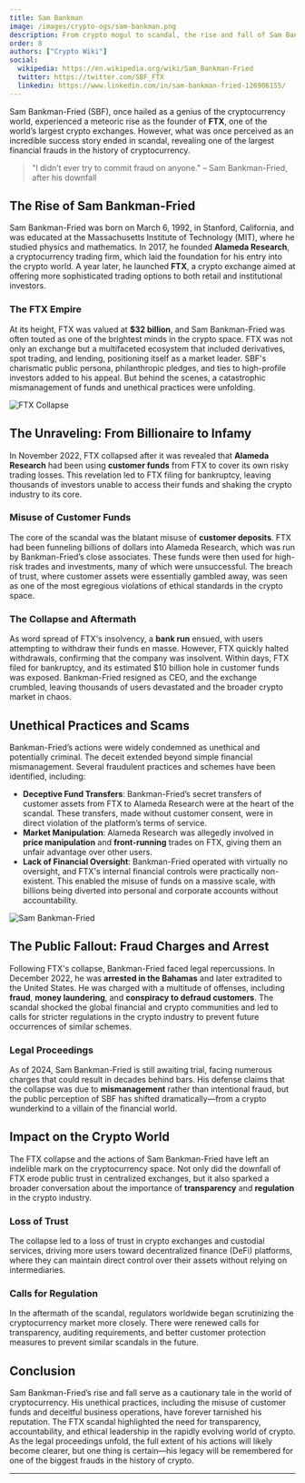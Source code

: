 ```yaml
---
title: Sam Bankman
image: /images/crypto-ogs/sam-bankman.png
description: From crypto mogul to scandal, the rise and fall of Sam Bankman-Fried.
order: 8
authors: ["Crypto Wiki"]
social:
  wikipedia: https://en.wikipedia.org/wiki/Sam_Bankman-Fried
  twitter: https://twitter.com/SBF_FTX
  linkedin: https://www.linkedin.com/in/sam-bankman-fried-126906155/
---
```


Sam Bankman-Fried (SBF), once hailed as a genius of the cryptocurrency world, experienced a meteoric rise as the founder of **FTX**, one of the world’s largest crypto exchanges. However, what was once perceived as an incredible success story ended in scandal, revealing one of the largest financial frauds in the history of cryptocurrency.

> "I didn’t ever try to commit fraud on anyone." – Sam Bankman-Fried, after his downfall

## The Rise of Sam Bankman-Fried

Sam Bankman-Fried was born on March 6, 1992, in Stanford, California, and was educated at the Massachusetts Institute of Technology (MIT), where he studied physics and mathematics. In 2017, he founded **Alameda Research**, a cryptocurrency trading firm, which laid the foundation for his entry into the crypto world. A year later, he launched **FTX**, a crypto exchange aimed at offering more sophisticated trading options to both retail and institutional investors.

### The FTX Empire

At its height, FTX was valued at **$32 billion**, and Sam Bankman-Fried was often touted as one of the brightest minds in the crypto space. FTX was not only an exchange but a multifaceted ecosystem that included derivatives, spot trading, and lending, positioning itself as a market leader. SBF's charismatic public persona, philanthropic pledges, and ties to high-profile investors added to his appeal. But behind the scenes, a catastrophic mismanagement of funds and unethical practices were unfolding.

![FTX Collapse](/images/posts/ftx-collapse.jpg)

## The Unraveling: From Billionaire to Infamy

In November 2022, FTX collapsed after it was revealed that **Alameda Research** had been using **customer funds** from FTX to cover its own risky trading losses. This revelation led to FTX filing for bankruptcy, leaving thousands of investors unable to access their funds and shaking the crypto industry to its core.

### Misuse of Customer Funds

The core of the scandal was the blatant misuse of **customer deposits**. FTX had been funneling billions of dollars into Alameda Research, which was run by Bankman-Fried’s close associates. These funds were then used for high-risk trades and investments, many of which were unsuccessful. The breach of trust, where customer assets were essentially gambled away, was seen as one of the most egregious violations of ethical standards in the crypto space.

### The Collapse and Aftermath

As word spread of FTX's insolvency, a **bank run** ensued, with users attempting to withdraw their funds en masse. However, FTX quickly halted withdrawals, confirming that the company was insolvent. Within days, FTX filed for bankruptcy, and its estimated $10 billion hole in customer funds was exposed. Bankman-Fried resigned as CEO, and the exchange crumbled, leaving thousands of users devastated and the broader crypto market in chaos.

## Unethical Practices and Scams

Bankman-Fried’s actions were widely condemned as unethical and potentially criminal. The deceit extended beyond simple financial mismanagement. Several fraudulent practices and schemes have been identified, including:

- **Deceptive Fund Transfers**: Bankman-Fried’s secret transfers of customer assets from FTX to Alameda Research were at the heart of the scandal. These transfers, made without customer consent, were in direct violation of the platform’s terms of service.
- **Market Manipulation**: Alameda Research was allegedly involved in **price manipulation** and **front-running** trades on FTX, giving them an unfair advantage over other users.
- **Lack of Financial Oversight**: Bankman-Fried operated with virtually no oversight, and FTX's internal financial controls were practically non-existent. This enabled the misuse of funds on a massive scale, with billions being diverted into personal and corporate accounts without accountability.

![Sam Bankman-Fried](/images/posts/sbf-scandal.jpg)

## The Public Fallout: Fraud Charges and Arrest

Following FTX's collapse, Bankman-Fried faced legal repercussions. In December 2022, he was **arrested in the Bahamas** and later extradited to the United States. He was charged with a multitude of offenses, including **fraud**, **money laundering**, and **conspiracy to defraud customers**. The scandal shocked the global financial and crypto communities and led to calls for stricter regulations in the crypto industry to prevent future occurrences of similar schemes.

### Legal Proceedings

As of 2024, Sam Bankman-Fried is still awaiting trial, facing numerous charges that could result in decades behind bars. His defense claims that the collapse was due to **mismanagement** rather than intentional fraud, but the public perception of SBF has shifted dramatically—from a crypto wunderkind to a villain of the financial world.

## Impact on the Crypto World

The FTX collapse and the actions of Sam Bankman-Fried have left an indelible mark on the cryptocurrency space. Not only did the downfall of FTX erode public trust in centralized exchanges, but it also sparked a broader conversation about the importance of **transparency** and **regulation** in the crypto industry.

### Loss of Trust

The collapse led to a loss of trust in crypto exchanges and custodial services, driving more users toward decentralized finance (DeFi) platforms, where they can maintain direct control over their assets without relying on intermediaries.

### Calls for Regulation

In the aftermath of the scandal, regulators worldwide began scrutinizing the cryptocurrency market more closely. There were renewed calls for transparency, auditing requirements, and better customer protection measures to prevent similar scandals in the future.

## Conclusion

Sam Bankman-Fried’s rise and fall serve as a cautionary tale in the world of cryptocurrency. His unethical practices, including the misuse of customer funds and deceitful business operations, have forever tarnished his reputation. The FTX scandal highlighted the need for transparency, accountability, and ethical leadership in the rapidly evolving world of crypto. As the legal proceedings unfold, the full extent of his actions will likely become clearer, but one thing is certain—his legacy will be remembered for one of the biggest frauds in the history of crypto.

---
